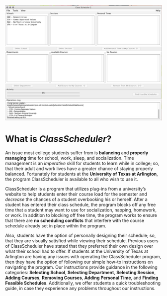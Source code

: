 ![First Page of ClassScheduler](assets/1.png)

# What is _ClassScheduler_?

An issue most college students suffer from is **balancing** and **properly managing** time for school, work, sleep, and socialization. Time management is an _imperative_ skill for students to learn while in college; so, that their adult and work lives have a greater chance of staying properly balanced. Fortunately for students at the **University of Texas at Arlington**, the program ClassScheduler is available to all who wish to use it. 

ClassScheduler is a program that utilizes plug-ins from a university’s website to help students enter their course load for the semester and _decrease_ the chances of a student overbooking his or herself. After a student has entered their class schedule, the program blocks off any free time that a student may want to use for socialization, napping, homework, or work. In addition to blocking off free time, the program works to ensure that there are **no scheduling conflicts** that interfere with the course schedule already set in place within the program.

Also, students have the option of personally designing their schedule; so, that they are visually satisfied while viewing their schedule. Previous users of ClassScheduler have stated that they preferred their own design over what their school had to offer. If students at the University of Texas at Arlington are having any issues with operating the ClassScheduler program, then they have the option of following our simple how-to instructions on navigating the program. Our instructions provide guidance in the following categories: **Selecting School**, **Selecting Department**, **Selecting Session**, **Adding Courses**, **Removing Courses**, **Adding Personal Time**, and **Finding Feasible Schedules**. Additionally, we offer students a quick troubleshooting guide, in case they experience any problems throughout our instructions. 


